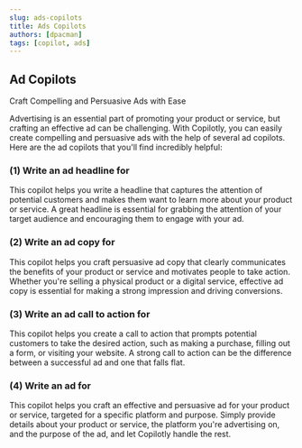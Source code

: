 ```yaml
---
slug: ads-copilots
title: Ads Copilots
authors: [dpacman]
tags: [copilot, ads]
---
```


## Ad Copilots

Craft Compelling and Persuasive Ads with Ease

Advertising is an essential part of promoting your product or service, but crafting an effective ad can be challenging. With Copilotly, you can easily create compelling and persuasive ads with the help of several ad copilots. Here are the ad copilots that you'll find incredibly helpful:

### (1) Write an ad headline for

This copilot helps you write a headline that captures the attention of potential customers and makes them want to learn more about your product or service. A great headline is essential for grabbing the attention of your target audience and encouraging them to engage with your ad.

### (2) Write an ad copy for

This copilot helps you craft persuasive ad copy that clearly communicates the benefits of your product or service and motivates people to take action. Whether you're selling a physical product or a digital service, effective ad copy is essential for making a strong impression and driving conversions.

### (3) Write an ad call to action for

This copilot helps you create a call to action that prompts potential customers to take the desired action, such as making a purchase, filling out a form, or visiting your website. A strong call to action can be the difference between a successful ad and one that falls flat.

### (4) Write an ad for

This copilot helps you craft an effective and persuasive ad for your product or service, targeted for a specific platform and purpose. Simply provide details about your product or service, the platform you're advertising on, and the purpose of the ad, and let Copilotly handle the rest.

